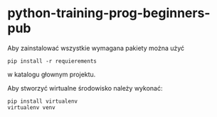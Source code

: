 # python-training-prog-beginners-pub

Aby zainstalować wszystkie wymagana pakiety można użyć
```commandline
pip install -r requierements
```
w katalogu głownym projektu.

Aby stworzyć wirtualne środowisko należy wykonać:
```commandline
pip install virtualenv
virtualenv venv
```

